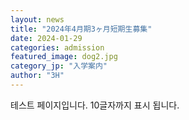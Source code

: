 ```yaml
---
layout: news
title: "2024年4月期3ヶ月短期生募集"
date: 2024-01-29
categories: admission
featured_image: dog2.jpg
category_jp: "入学案内"
author: "3H"
---
```


테스트 페이지입니다. 10글자까지 표시 됩니다.
